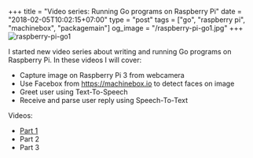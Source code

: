 +++
title = "Video series: Running Go programs on Raspberry Pi"
date = "2018-02-05T10:02:15+07:00"
type = "post"
tags = ["go", "raspberry pi", "machinebox", "packagemain"]
og_image = "/raspberry-pi-go1.jpg"
+++
![raspberry-pi-go1](/raspberry-pi-go1.jpg)

I started new video series about writing and running Go programs on Raspberry Pi. In these videos I will cover:
 - Capture image on Raspberry Pi 3 from webcamera
 - Use Facebox from https://machinebox.io to detect faces on image
 - Greet user using Text-To-Speech
 - Receive and parse user reply using Speech-To-Text

Videos:
 - [Part 1](https://youtu.be/t5ehIsa_e_U)
 - Part 2
 - Part 3